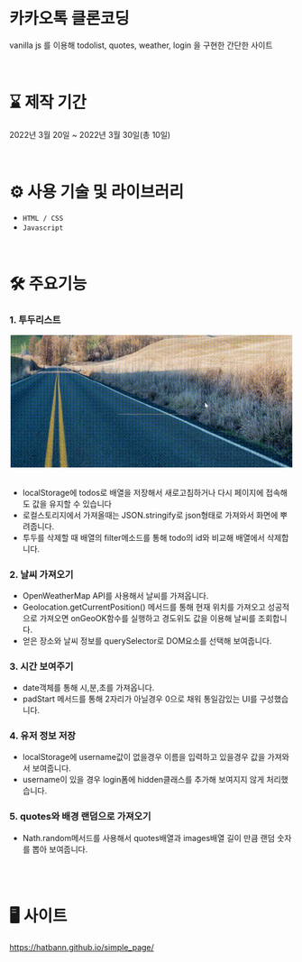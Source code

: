 # 카카오톡 클론코딩
vanilla js 를 이용해 todolist, quotes, weather, login 을 구현한 간단한 사이트
<br>


<br>

# ⌛ 제작 기간
2022년 3월 20일 ~ 2022년 3월 30일(총 10일)

<br>

# ⚙ 사용 기술 및 라이브러리
- `HTML / CSS`
- `Javascript`


<br>

# 🛠 주요기능
<h3>1. 투두리스트 </h3>

<div align="center">
<img src="readme/todolist.gif" width= "500px"/>
</div>

<br>

- localStorage에 todos로 배열을 저장해서 새로고침하거나 다시 페이지에 접속해도 값을 유지할 수 있습니다
- 로컬스토리지에서 가져올때는 JSON.stringify로 json형태로 가져와서 화면에 뿌려줍니다.
- 투두를 삭제할 때 배열의 filter메소드를 통해 todo의 id와 비교해 배열에서 삭제합니다.

<h3>2. 날씨 가져오기 </h3>

- OpenWeatherMap API를 사용해서 날씨를 가져옵니다.
- Geolocation.getCurrentPosition() 메서드를 통해 현재 위치를 가져오고 성공적으로 가져오면 onGeoOK함수를 실행하고 경도위도 값을 이용해 날씨를 조회합니다.
- 얻은 장소와 날씨 정보를 querySelector로 DOM요소를 선택해 보여줍니다.


<h3>3. 시간 보여주기 </h3>

- date객체를 통해 시,분,초를 가져옵니다.
- padStart 메서드를 통해 2자리가 아닐경우 0으로 채워 통일감있는 UI를 구성했습니다.

<h3>4. 유저 정보 저장 </h3>

- localStorage에 username값이 없을경우 이름을 입력하고 있을경우 값을 가져와서 보여줍니다.
- username이 있을 경우 login폼에 hidden클래스를 추가해 보여지지 않게 처리했습니다.

<h3>5. quotes와 배경 랜덤으로 가져오기 </h3>

- Nath.random메서드를 사용해서 quotes배열과 images배열 길이 만큼 랜덤 숫자를 뽑아 보여줍니다.





<br>
<br>

#  🖥 사이트
https://hatbann.github.io/simple_page/
